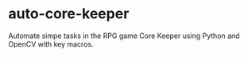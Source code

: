 # auto-core-keeper
Automate simpe tasks in the RPG game Core Keeper using Python and OpenCV with key macros. 
